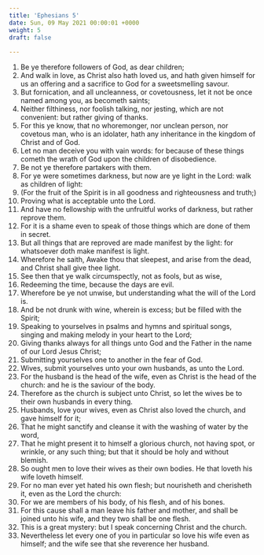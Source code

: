 ```yaml
---
title: 'Ephesians 5'
date: Sun, 09 May 2021 00:00:01 +0000
weight: 5
draft: false
  
---
```


1. Be ye therefore followers of God, as dear children;
2. And walk in love, as Christ also hath loved us, and hath given himself for us an offering and a sacrifice to God for a sweetsmelling savour.
3. But fornication, and all uncleanness, or covetousness, let it not be once named among you, as becometh saints;
4. Neither filthiness, nor foolish talking, nor jesting, which are not convenient: but rather giving of thanks.
5. For this ye know, that no whoremonger, nor unclean person, nor covetous man, who is an idolater, hath any inheritance in the kingdom of Christ and of God.
6. Let no man deceive you with vain words: for because of these things cometh the wrath of God upon the children of disobedience.
7. Be not ye therefore partakers with them.
8. For ye were sometimes darkness, but now are ye light in the Lord: walk as children of light:
9. (For the fruit of the Spirit is in all goodness and righteousness and truth;)
10. Proving what is acceptable unto the Lord.
11. And have no fellowship with the unfruitful works of darkness, but rather reprove them.
12. For it is a shame even to speak of those things which are done of them in secret.
13. But all things that are reproved are made manifest by the light: for whatsoever doth make manifest is light.
14. Wherefore he saith, Awake thou that sleepest, and arise from the dead, and Christ shall give thee light.
15. See then that ye walk circumspectly, not as fools, but as wise,
16. Redeeming the time, because the days are evil.
17. Wherefore be ye not unwise, but understanding what the will of the Lord is.
18. And be not drunk with wine, wherein is excess; but be filled with the Spirit;
19. Speaking to yourselves in psalms and hymns and spiritual songs, singing and making melody in your heart to the Lord;
20. Giving thanks always for all things unto God and the Father in the name of our Lord Jesus Christ;
21. Submitting yourselves one to another in the fear of God.
22. Wives, submit yourselves unto your own husbands, as unto the Lord.
23. For the husband is the head of the wife, even as Christ is the head of the church: and he is the saviour of the body.
24. Therefore as the church is subject unto Christ, so let the wives be to their own husbands in every thing.
25. Husbands, love your wives, even as Christ also loved the church, and gave himself for it;
26. That he might sanctify and cleanse it with the washing of water by the word,
27. That he might present it to himself a glorious church, not having spot, or wrinkle, or any such thing; but that it should be holy and without blemish.
28. So ought men to love their wives as their own bodies. He that loveth his wife loveth himself.
29. For no man ever yet hated his own flesh; but nourisheth and cherisheth it, even as the Lord the church:
30. For we are members of his body, of his flesh, and of his bones.
31. For this cause shall a man leave his father and mother, and shall be joined unto his wife, and they two shall be one flesh.
32. This is a great mystery: but I speak concerning Christ and the church.
33. Nevertheless let every one of you in particular so love his wife even as himself; and the wife see that she reverence her husband.

